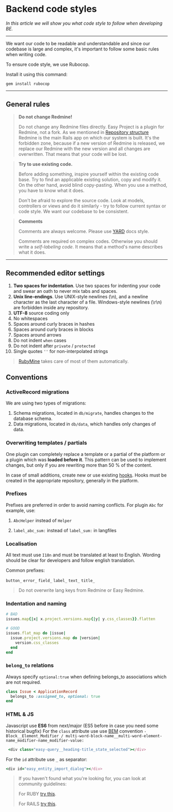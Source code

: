 # Backend code styles

*In this article we will show you what code style to follow when developing BE.*

---

We want our code to be readable and understandable and since our codebase is large and complex, it's important to follow some basic rules when writing code.

To ensure code style, we use Rubocop.

Install it using this command:
```
gem install rubocop
```

---

## General rules

<!-- theme: warning -->
>**Do not change Redmine!**
>
> Do not change any Redmine files directly. Easy Project is a plugin for Redmine, not a fork.
> As we mentioned in [Repository structure]() Redmine is the main Rails app on which our system is built. 
> It's the forbidden zone, because if a new version of Redmine is released, we replace our Redmine with the new version and all changes are overwritten.
> That means that your code will be lost.

<!-- theme: info -->
>**Try to use existing code.**
>
>Before adding something, inspire yourself within the existing code base. Try to find an applicable existing solution, copy and modify it. On the other hand, avoid blind copy-pasting. When you use a method, you have to know what it does.
>
>Don't be afraid to explore the source code. Look at models, controllers or views and do it similarly - try to follow current syntax or code style. We want our codebase to be consistent.

<!-- theme: info -->
>**Comments**
>
>Comments are always welcome. Please use [YARD](https://yardoc.org/) docs style.
>
>Comments are required on complex codes. Otherwise you should write a *self-labeling code*. It means that a method's name describes what it does.

---

## Recommended editor settings

1. **Two spaces for indentation**. Use two spaces for indenting your code and swear an oath to never mix tabs and spaces.
2. **Unix line-endings**. Use UNIX-style newlines (\n), and a newline character as the last character of a file. Windows-style newlines (\r\n) are forbidden inside any repository.
3. **UTF-8** source coding only
4. No whitespaces
5. Spaces around curly braces in hashes
6. Spaces around curly braces in blocks
7. Spaces around arrows
8. Do not indent `when` cases
9. Do not indent after `private` / `protected`
10. Single quotes `''` for non-interpolated strings

> [RubyMine](https://www.jetbrains.com/ruby/) takes care of most of them automatically. 

## Conventions

### ActiveRecord migrations

We are using two types of migrations:

1. Schema migrations, located in `db/migrate`, handles changes to the database schema.
2. Data migrations, located in `db/data`, which handles only changes of data.

### Overwriting templates / partials

One plugin can completely replace a template or a partial of the platform or a plugin which was **loaded before it**. This pattern can be used to implement changes, but only if you are rewriting more than 50 % of the content.

In case of small additions, create new or use existing [hooks](https://www.redmine.org/projects/redmine/wiki/Hooks). Hooks must be created in the appropriate repository, generally in the platform.

### Prefixes

Prefixes are preferred in order to avoid naming conflicts. For plugin `Abc` for example, use:

1. `AbcHelper` instead of `Helper`

2. `label_abc_sum:` instead of `label_sum:` in langfiles

### Localisation

All text must use `I18n` and must be translated at least to English. Wording should be clear for developers and follow english translation. 

Common prefixes:

`button_` `error_` `field_` `label_` `text_` `title_`

<!-- theme: warning -->
> Do not overwrite lang keys from Redmine or Easy Redmine.


### Indentation and naming

```ruby
# BAD
issues.map{|x| x.project.versions.map{|y| y.css_classes}}.flatten

# GOOD
issues.flat_map do |issue|
  issue.project.versions.map do |version|
    version.css_classes
  end
end
```

### `belong_to` relations

Always specify `optional:true` when defining belongs_to associations which are not required. 

```ruby
class Issue < ApplicationRecord
  belongs_to :assigned_to, optional: true
end
```

### HTML & JS

Javascript use **ES6** from next/major (ES5 before in case you need some historical bugfix)
For the `class` attribute use use [BEM](https://en.bem.info/methodology/quick-start/) convention `- Block__Element_Modifier / multi-word-block-name__multi-word-element-name_modifier-name_modifier-value:`

```ruby
 <div class="easy-query__heading-title_state_selected"></div>
```

For the `id` attribute use `_` as separator:

```ruby
<div id="easy_entity_import_dialog"></div>
```

> If you haven't found what you're looking for, you can look at community guidelines: 
>
>For RUBY [try this](https://github.com/rubocop/ruby-style-guide). 
>
>For RAILS [try this](https://github.com/rubocop/rails-style-guide).
